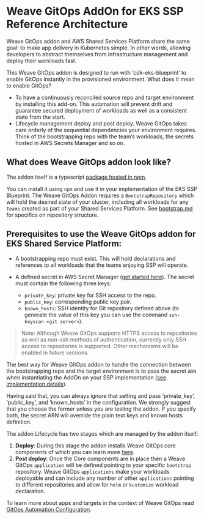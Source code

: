 # Weave GitOps AddOn for EKS SSP Reference Architecture

Weave GitOps addon and AWS Shared Services Platform share the same goal: to make app delivery in Kubernetes simple. In other words, allowing developers to abstract themselves from infrastructure management and deploy their workloads fast.

This Weave GitOps addon is designed to run with ‘cdk-eks-blueprint’ to enable GitOps instantly in the provisioned environment. What does it mean to enable GitOps?

* To have a continuously reconciled source repo and target environment by installing this add-on. This automation will prevent drift and guarantee secured deployment of workloads as well as a consistent state from the start.
* Lifecycle management deploy and post deploy. Weave GitOps takes care orderly of the sequential dependencies your environment requires. Think of the bootstrapping repo with the team’s workloads, the secrets hosted in AWS Secrets Manager and so on.

## What does Weave GitOps addon look like?

The addon itself is a typescript [package hosted in npm](https://www.npmjs.com/settings/weaveworksoss/packages).

You can install it using `npm` and use it in your implementation of the EKS SSP Blueprint. The Weave GitOps Addon requires a `BootstrapRepository` which will hold the desired state of your cluster, including all workloads for any `Teams` created as part of your Shared Services Platform. See [bootstrap.md](bootstrap.md) for specifics on repository structure.

## Prerequisites to use the Weave GitOps addon for EKS Shared Service Platform:

- A bootstrapping repo must exist. This will hold declarations and references to all workloads that the teams enjoying SSP will operate.
- A defined secret in AWS Secret Manager ([get started here](https://aws.amazon.com/secrets-manager/)). The secret must contain the following three keys:
  
    - `private_key`: private key for SSH access to the repo.
    - `public_key`: corresponding public key pair.
    - `known_hosts`: SSH identity for Git repository defined above (to generate the value of this key you can use the command `ssh-keyscan <git server>`).
    
> Note: Although Weave GitOps supports HTTPS access to repositories as well as non-ssh methods of authentication, currently only SSH access to repositories is supported. Other mechanisms will be enabled in future versions.

The best way for Weave GitOps addon to handle the connection between the bootstrapping repo and the target environment is to pass the secret `ARN` when instantiating the AddOn on your SSP implementation ([see implementation details](ssp.md)).

Having said that, you can always ignore that setting and pass ‘private_key’, ‘public_key’, and ‘known_hosts’ in the configuration. We strongly suggest that you choose the former unless you are testing the addon. If you specify both, the secret ARN will override the plain text keys and known hosts definition.

The addon Lifecycle has two stages which are managed by the addon itself:

1. **Deploy**: During this stage the addon installs Weave GitOps core components of which you can learn more [here](https://docs.gitops.weave.works/docs/intro#features).
2. **Post deploy**: Once the Core components are in place then a Weave GitOps `application` will be defined pointing to your specific `bootstrap` repository. Weave GitOps `applications` make your workloads deployable and can include any number of other `applications` pointing to different repositories and allow for `helm` or `kustomize` workload declaration. 

To learn more about apps and targets in the context of Weave GitOps read [GitOps Automation Configuration](https://docs.gitops.weave.works/docs/gitops-automation).
